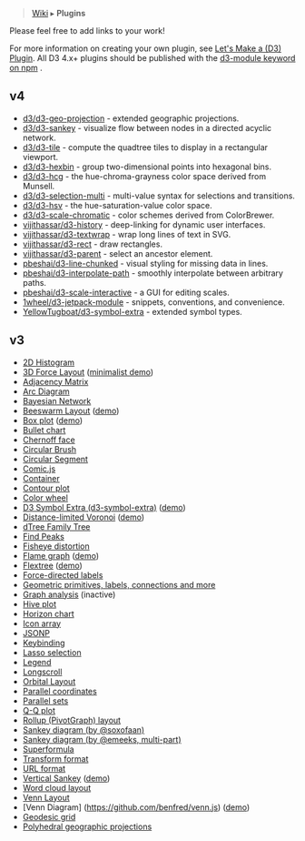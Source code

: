 > [Wiki](Home) ▸ **Plugins**

Please feel free to add links to your work!

For more information on creating your own plugin, see [Let's Make a (D3) Plugin](https://bost.ocks.org/mike/d3-plugin/). All D3 4.x+ plugins should be published with the [d3-module keyword on npm](https://www.npmjs.com/browse/keyword/d3-module) .

## v4

* [d3/d3-geo-projection](https://github.com/d3/d3-geo-projection) - extended geographic projections.
* [d3/d3-sankey](https://github.com/d3/d3-sankey) - visualize flow between nodes in a directed acyclic network.
* [d3/d3-tile](https://github.com/d3/d3-tile) - compute the quadtree tiles to display in a rectangular viewport. 
* [d3/d3-hexbin](https://github.com/d3/d3-hexbin) - group two-dimensional points into hexagonal bins.
* [d3/d3-hcg](https://github.com/d3/d3-hcg) - the hue-chroma-grayness color space derived from Munsell.
* [d3/d3-selection-multi](https://github.com/d3/d3-selection-multi) - multi-value syntax for selections and transitions.
* [d3/d3-hsv](https://github.com/d3/d3-hsv) - the hue-saturation-value color space. 
* [d3/d3-scale-chromatic](https://github.com/d3/d3-scale-chromatic) - color schemes derived from ColorBrewer.
* [vijithassar/d3-history](https://github.com/vijithassar/d3-history) - deep-linking for dynamic user interfaces.
* [vijithassar/d3-textwrap](https://github.com/vijithassar/d3-textwrap) - wrap long lines of text in SVG.
* [vijithassar/d3-rect](https://github.com/vijithassar/d3-rect) - draw rectangles.
* [vijithassar/d3-parent](https://github.com/vijithassar/d3-parent) - select an ancestor element.
* [pbeshai/d3-line-chunked](https://github.com/pbeshai/d3-line-chunked) - visual styling for missing data in lines.
* [pbeshai/d3-interpolate-path](https://github.com/pbeshai/d3-interpolate-path) - smoothly interpolate between arbitrary paths.
* [pbeshai/d3-scale-interactive](https://github.com/pbeshai/d3-scale-interactive) - a GUI for editing scales.
* [1wheel/d3-jetpack-module](https://github.com/1wheel/d3-jetpack-module) - snippets, conventions, and convenience.
* [YellowTugboat/d3-symbol-extra](https://github.com/YellowTugboat/d3-symbol-extra) - extended symbol types.

## v3

* [2D Histogram](https://github.com/herkulano/d3-plugin-hist2d)
* [3D Force Layout](https://github.com/ggeoffrey/d3.layout.force3D) ([minimalist demo](http://ggeoffrey.github.io/d3.layout.force3D/))
* [Adjacency Matrix](https://github.com/emeeks/d3-plugins/tree/master/adjacencyMatrix)
* [Arc Diagram](https://github.com/goodmami/d3-plugins/tree/master/arcdiagram)
* [Bayesian Network](https://github.com/crealytics/d3-bayesian-network)
* [Beeswarm Layout](https://github.com/Kcnarf/d3.layout.beeswarm) ([demo](http://bl.ocks.org/Kcnarf/5c989173d0e0c74ab4b62161b33bb0a8))
* [Box plot](https://github.com/d3/d3-plugins/tree/master/box) ([demo](http://bl.ocks.org/mbostock/4061502))
* [Bullet chart](https://github.com/d3/d3-plugins/tree/master/bullet)
* [Chernoff face](https://github.com/d3/d3-plugins/tree/master/chernoff)
* [Circular Brush](https://github.com/emeeks/d3.svg.circularbrush)
* [Circular Segment](https://github.com/chandramouli-sastry/d3-csegment)
* [Comic.js](https://github.com/balint42/comic.js)
* [Container](https://github.com/binaworks/d3-container)
* [Contour plot](https://github.com/d3/d3-plugins/tree/master/geom/contour)
* [Color wheel](https://github.com/betweentwobrackets/d3-colorwheel)
* [D3 Symbol Extra (d3-symbol-extra)](https://github.com/YellowTugboat/d3-symbol-extra) ([demo](http://bl.ocks.org/kbuhrer/858e65ae9840f22da4f51b5e1121e765))
* [Distance-limited Voronoi](https://github.com/Kcnarf/d3.geom.distanceLimitedVoronoi) ([demo](http://bl.ocks.org/Kcnarf/6d5ace3aa9cc1a313d72b810388d1003))
* [dTree Family Tree](https://github.com/ErikGartner/dTree)
* [Find Peaks](https://github.com/efekarakus/d3-peaks/tree/master)
* [Fisheye distortion](https://github.com/d3/d3-plugins/tree/master/fisheye)
* [Flame graph](https://github.com/cimi/d3-flame-graphs) ([demo](http://cimi.github.io/d3-flame-graphs/))
* [Flextree](https://github.com/Klortho/d3-flextree) ([demo](http://klortho.github.io/d3-flextree/))
* [Force-directed labels](https://github.com/d3/d3-plugins/tree/master/force_labels)
* [Geometric primitives, labels, connections and more](https://github.com/christabor/d3-geometer)
* [Graph analysis](https://github.com/d3/d3-plugins/tree/master/graph) (inactive)
* [Hive plot](https://github.com/d3/d3-plugins/tree/master/hive)
* [Horizon chart](https://github.com/d3/d3-plugins/tree/master/horizon)
* [Icon array](https://github.com/tomgp/d3-iconarray)
* [JSONP](https://github.com/d3/d3-plugins/tree/master/jsonp)
* [Keybinding](https://github.com/d3/d3-plugins/tree/master/keybinding)
* [Lasso selection](https://github.com/d3/d3-plugins/tree/master/lasso)
* [Legend](https://github.com/emeeks/d3-svg-legend)
* [Longscroll](https://github.com/d3/d3-plugins/tree/master/longscroll)
* [Orbital Layout](https://github.com/emeeks/d3.layout.orbit)
* [Parallel coordinates](https://github.com/syntagmatic/parallel-coordinates)
* [Parallel sets](https://github.com/jasondavies/d3-parsets)
* [Q-Q plot](https://github.com/d3/d3-plugins/tree/master/qq)
* [Rollup (PivotGraph) layout](https://github.com/d3/d3-plugins/tree/master/rollup)
* [Sankey diagram (by @soxofaan)](https://github.com/soxofaan/d3-plugin-captain-sankey)
* [Sankey diagram (by @emeeks, multi-part)](https://github.com/emeeks/d3-plugins/tree/master/sankey)
* [Superformula](https://github.com/d3/d3-plugins/tree/master/superformula)
* [Transform format](https://github.com/trinary/d3-transform)
* [URL format](https://github.com/d3/d3-plugins/tree/master/urlencode)
* [Vertical Sankey](https://github.com/benlogan1981/VerticalSankey) ([demo](http://benlogan1981.github.io/VerticalSankey/UBS.html))
* [Word cloud layout](https://github.com/jasondavies/d3-cloud)
* [Venn Layout](https://github.com/christophe-g/d3-venn)
* [Venn Diagram] (https://github.com/benfred/venn.js) ([demo](http://benfred.github.io/venn.js/examples/venn_venn.html))
* [Geodesic grid](https://github.com/d3/d3-plugins/tree/master/geodesic)
* [Polyhedral geographic projections](https://github.com/d3/d3-plugins/tree/master/geo/polyhedron)

